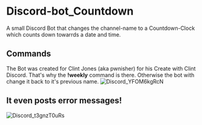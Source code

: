 # Discord-bot_Countdown
A small Discord Bot that changes the channel-name to a Countdown-Clock which counts down towarrds a date and time.

## Commands
The Bot was created for Clint Jones (aka pwnisher) for his Create with Clint Discord. That's why the **!weekly** command is there.
Otherwise the bot with change it back to it's previous name.
![Discord_YFOM6kgRcN](https://user-images.githubusercontent.com/39304197/109067877-63e2c780-76ef-11eb-8792-00d465a31282.png)

## It even posts error messages!

![Discord_t3gnzT0uRs](https://user-images.githubusercontent.com/39304197/109068533-49f5b480-76f0-11eb-85dd-252439e6336a.png)
